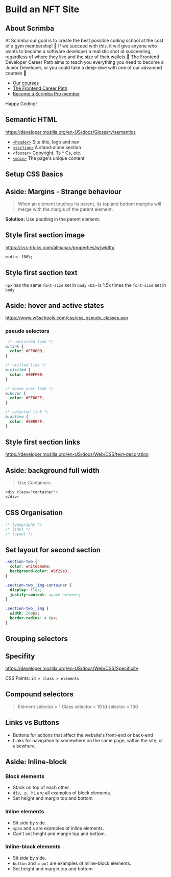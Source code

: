# Build an NFT Site

## About Scrimba

At Scrimba our goal is to create the best possible coding school at the cost of a gym membership! 💜
If we succeed with this, it will give anyone who wants to become a software developer a realistic shot at succeeding, regardless of where they live and the size of their wallets 🎉
The Frontend Developer Career Path aims to teach you everything you need to become a Junior Developer, or you could take a deep-dive with one of our advanced courses 🚀

- [Our courses](https://scrimba.com/allcourses)
- [The Frontend Career Path](https://scrimba.com/learn/frontend)
- [Become a Scrimba Pro member](https://scrimba.com/pricing)

Happy Coding!

## Semantic HTML

https://developer.mozilla.org/en-US/docs/Glossary/semantics

-   [`<header>`](https://developer.mozilla.org/en-US/docs/Web/HTML/Element/header) Site title, logo and nav
-   [`<section>`](https://developer.mozilla.org/en-US/docs/Web/HTML/Element/section) A stand-alone section
-   [`<footer>`](https://developer.mozilla.org/en-US/docs/Web/HTML/Element/footer) Copyright, Ts ^ Cs, etc.
-   [`<main>`](https://developer.mozilla.org/en-US/docs/Web/HTML/Element/main) The page's unique content

## Setup CSS Basics

## Aside: Margins - Strange behaviour

> When an element touches its parent, its top and bottom margins will merge with the margis of the parent element.

**Solution:** Use padding in the parent element.

## Style first section image

https://css-tricks.com/almanac/properties/w/width/
```css
width: 100%;
```

## Style first section text

`<p>` has the same `font-size` set in `body`
`<h2>` is 1.5x times the `font-size` set in `body`

## Aside: hover and active states
https://www.w3schools.com/css/css_pseudo_classes.asp

### pseudo selectors
```css
 /* unvisited link */
a:link {
  color: #FF0000;
}

/* visited link */
a:visited {
  color: #00FF00;
}

/* mouse over link */
a:hover {
  color: #FF00FF;
}

/* selected link */
a:active {
  color: #0000FF;
} 
```

## Style first section links
https://developer.mozilla.org/en-US/docs/Web/CSS/text-decoration

## Aside: background full width

> Use Containers

```css
<div class="container">
</div>
```

## CSS Organisation
```css
/* Typography */
/* links */
/* layout */
```

## Set layout for second section
```css
.section-two {
  color: whitesmoke;
  background-color: #5f29a3;
}

.section-two__img-container {
  display: flex;
  justify-content: space-between;
}

.section-two__img {
  width: 300px;
  border-radius: 4.6px;
}
```

## Grouping selectors

## Specifity
https://developer.mozilla.org/en-US/docs/Web/CSS/Specificity

CSS Points:
`id > class > elements`

## Compound selectors

> Element selector = 1
   Class selector = 10
   Id selector = 100

## Links vs Buttons

- Buttons for actions that affect the website's front-end or back-end
- Links for navigation to somewhere on the same page, within the site, or elsewhere.

## Aside: Inline-block

### Block elements
- Stack on top of each other. 
- `div, p, h1` are all examples of block elements.
- Set height and margin top and bottom

### Inline elements
- Sit side by side. 
- `span` and `a` are examples of inline elements.
- Can't set height and margin top and bottom.

### Inline-block elements
- Sit side by side.
- `button` and `input` are examples of inline-block elements.
- Set height and margin top and bottom


